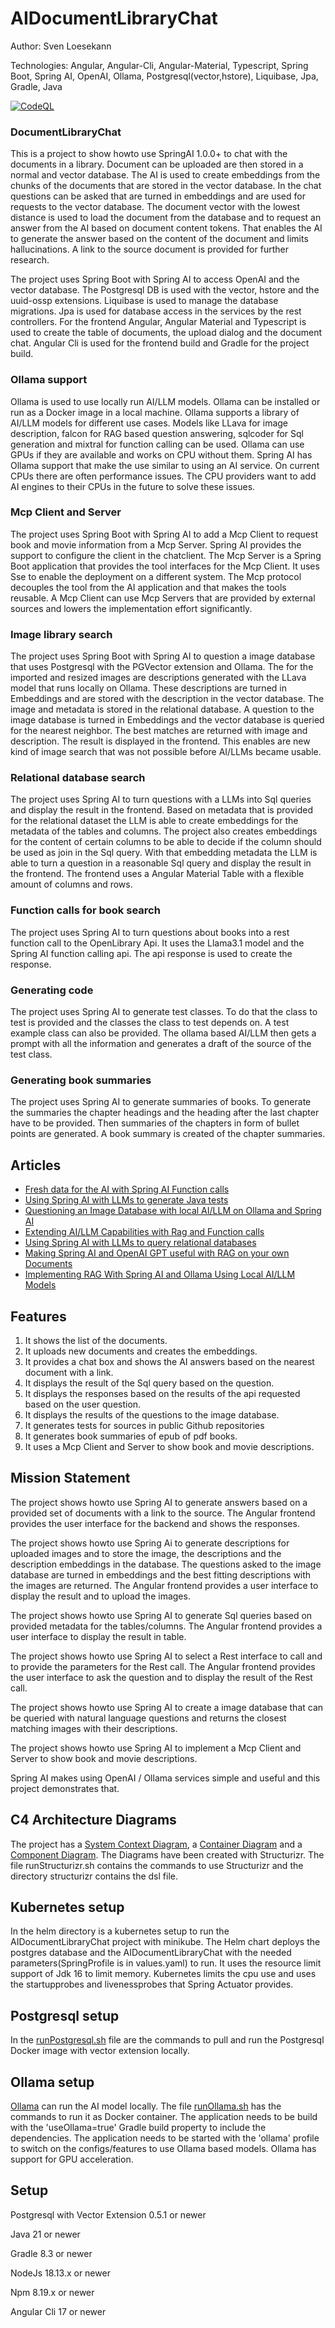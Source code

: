 # AIDocumentLibraryChat

Author: Sven Loesekann

Technologies: Angular, Angular-Cli, Angular-Material, Typescript, Spring Boot, Spring AI, OpenAI, Ollama, Postgresql(vector,hstore), Liquibase, Jpa, Gradle, Java

[![CodeQL](https://github.com/Angular2Guy/AIDocumentLibraryChat/actions/workflows/codeql.yml/badge.svg)](https://github.com/Angular2Guy/AIDocumentLibraryChat/actions/workflows/codeql.yml)

### DocumentLibraryChat
This is a project to show howto use SpringAI 1.0.0+ to chat with the documents in a library. Document can be uploaded are then stored in a normal and vector database. The AI is used to create embeddings from the chunks of the documents that are stored in the vector database. In the chat questions can be asked that are turned in embeddings and are used for requests to the vector database. The document vector with the lowest distance is used to load the document from the database and to request an answer from the AI based on document content tokens. That enables the AI to generate the answer based on the content of the document and limits hallucinations. A link to the source document is provided for further research.

The project uses Spring Boot with Spring AI to access OpenAI and the vector database. The Postgresql DB is used with the vector, hstore and the uuid-ossp extensions. Liquibase is used to manage the database migrations. Jpa is used for database access in the services by the rest controllers. For the frontend Angular, Angular Material and Typescript is used to create the table of documents, the upload dialog and the document chat. Angular Cli is used for the frontend build and Gradle for the project build.

### Ollama support
Ollama is used to use locally run AI/LLM models. Ollama can be installed or run as a Docker image in a local machine. Ollama supports a library of AI/LLM models for different use cases. Models like LLava for image description, falcon for RAG based question answering, sqlcoder for Sql generation and mixtral for function calling can be used. Ollama can use GPUs if they are available and works on CPU without them. Spring AI has Ollama support that make the use similar to using an AI service. On current CPUs there are often performance issues. The CPU providers want to add AI engines to their CPUs in the future to solve these issues. 

### Mcp Client and Server
The project uses Spring Boot with Spring AI to add a Mcp Client to request book and movie information from a Mcp Server. Spring AI provides the support to configure the client in the chatclient. The Mcp Server is a Spring Boot application that provides the tool interfaces for the Mcp Client. It uses Sse to enable the deployment on a different system. The Mcp protocol decouples the tool from the AI application and that makes the tools reusable. A Mcp Client can use Mcp Servers that are provided by external sources and lowers the implementation effort significantly.

### Image library search
The project uses Spring Boot with Spring AI to question a image database that uses Postgresql with the PGVector extension and Ollama. The for the imported and resized images are descriptions generated with the LLava model that runs locally on Ollama. These descriptions are turned in Embeddings and are stored with the description in the vector database. The image and metadata is stored in the relational database. A question to the image database is turned in Embeddings and the vector database is queried for the nearest neighbor. The best matches are returned with image and description. The result is displayed in the frontend. This enables are new kind of image search that was not possible before AI/LLMs became usable. 

### Relational database search
The project uses Spring AI to turn questions with a LLMs into Sql queries and display the result in the frontend. Based on metadata that is provided for the relational dataset the LLM is able to create embeddings for the metadata of the tables and columns. The project also creates embeddings for the content of certain columns to be able to decide if the column should be used as join in the Sql query. With that embedding metadata the LLM is able to turn a question in a reasonable Sql query and display the result in the frontend. The frontend uses a Angular Material Table with a flexible amount of columns and rows. 

### Function calls for book search
The project uses Spring AI to turn questions about books into a rest function call to the OpenLibrary Api. It uses the Llama3.1 model and the Spring AI function calling api. The api response is used to create the response.

### Generating code
The project uses Spring AI to generate test classes. To do that the class to test is provided and the classes the class to test depends on. A test example class can also be provided. The ollama based AI/LLM then gets a prompt with all the information and generates a draft of the source of the test class.

### Generating book summaries
The project uses Spring AI to generate summaries of books. To generate the summaries the chapter headings and the heading after the last chapter have to be provided. Then summaries of the chapters in form of bullet points are generated. A book summary is created of the chapter summaries. 

## Articles
* [Fresh data for the AI with Spring AI Function calls](https://angular2guy.wordpress.com/2025/01/01/fresh-data-for-the-ai-with-spring-ai-function-calls/)
* [Using Spring AI with LLMs to generate Java tests](https://angular2guy.wordpress.com/2024/07/15/using-spring-ai-with-llms-to-generate-code/)
* [Questioning an Image Database with local AI/LLM on Ollama and Spring AI](https://angular2guy.wordpress.com/2024/05/17/questioning-an-image-database-with-ai-llm-and-spring-ai/)
* [Extending AI/LLM Capabilities with Rag and Function calls](https://angular2guy.wordpress.com/2024/03/17/extending-ai-llm-capabilities/)
* [Using Spring AI with LLMs to query relational databases](https://angular2guy.wordpress.com/2024/03/01/using-spring-ai-with-ai-llms-to-query-relational-databases/)
* [Making Spring AI and OpenAI GPT useful with RAG on your own Documents](https://angular2guy.wordpress.com/2023/11/19/making-spring-ai-and-openai-gpt-useful-with-rag-on-your-own-documents/)
* [Implementing RAG With Spring AI and Ollama Using Local AI/LLM Models](https://angular2guy.wordpress.com/2023/12/17/using-spring-ai-with-ollama-for-a-local-ai-model/)

## Features
1. It shows the list of the documents.
2. It uploads new documents and creates the embeddings.
3. It provides a chat box and shows the AI answers based on the nearest document with a link.
4. It displays the result of the Sql query based on the question.
5. It displays the responses based on the results of the api requested based on the user question.
6. It displays the results of the questions to the image database.
7. It generates tests for sources in public Github repositories
8. It generates book summaries of epub of pdf books.
9. It uses a Mcp Client and Server to show book and movie descriptions.

## Mission Statement
The project shows howto use Spring AI to generate answers based on a provided set of documents with a link to the source. The Angular frontend provides the user interface for the backend and shows the responses. 

The project shows howto use Spring Ai to generate descriptions for uploaded images and to store the image, the descriptions and the description embeddings in the database. The questions asked to the image database are turned in embeddings and the best fitting descriptions with the images are returned. The Angular frontend provides a user interface to display the result and to upload the images.

The project shows howto use Spring AI to generate Sql queries based on provided metadata for the tables/columns. The Angular frontend provides a user interface to display the result in table.

The project shows howto use Spring AI to select a Rest interface to call and to provide the parameters for the Rest call. The Angular frontend provides the user interface to ask the question and to display the result of the Rest call.

The project shows howto use Spring AI to create a image database that can be queried with natural language questions and returns the closest matching images with their descriptions.  

The project shows howto use Spring AI to implement a Mcp Client and Server to show book and movie descriptions.

Spring AI makes using OpenAI / Ollama services simple and useful and this project demonstrates that. 

## C4 Architecture Diagrams
The project has a [System Context Diagram](structurizr/diagrams/structurizr-1-SystemContext.svg), a [Container Diagram](structurizr/diagrams/structurizr-1-Containers.svg) and a [Component Diagram](structurizr/diagrams/structurizr-1-Components.svg). The Diagrams have been created with Structurizr. The file runStructurizr.sh contains the commands to use Structurizr and the directory structurizr contains the dsl file.

## Kubernetes setup
In the helm directory is a kubernetes setup to run the AIDocumentLibraryChat project with minikube. The Helm chart deploys the postgres database and the AIDocumentLibraryChat with the needed parameters(SpringProfile is in values.yaml) to run. It uses the resource limit support of Jdk 16 to limit memory. Kubernetes limits the cpu use and uses the startupprobes and livenessprobes that Spring Actuator provides.


## Postgresql setup
In the [runPostgresql.sh](https://github.com/Angular2Guy/AIDocumentLibraryChat/blob/master/runPostgresql.sh) file are the commands to pull and run the Postgresql Docker image with vector extension locally. 

## Ollama setup
[Ollama](https://ollama.ai/) can run the AI model locally. The file [runOllama.sh](https://github.com/Angular2Guy/AIDocumentLibraryChat/blob/master/runOllama.sh) has the commands to run it as Docker container. The application needs to be build with the 'useOllama=true' Gradle build property to include the dependencies. The application needs to be started with the 'ollama' profile to switch on the configs/features to use Ollama based models. Ollama has support for GPU acceleration.

## Setup
Postgresql with Vector Extension 0.5.1 or newer

Java 21 or newer

Gradle 8.3 or newer

NodeJs 18.13.x or newer

Npm 8.19.x or newer

Angular Cli 17 or newer
